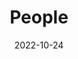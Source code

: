 ---
title: People
date: 2022-10-24

type: landing

sections:
  - block: people
    content:
      # title: 团队成员
      # Choose which groups/teams of users to display.
      #   Edit `user_groups` in each user's profile to add them to one or more of these groups.
      user_groups:
          - 团队成员
          - 副教授
          - 博士研究生
          - 硕士研究生
          - Visitors
          - Alumni
      sort_by: Params.number
      sort_ascending: true
    design:
      show_interests: false
      show_role: true
      show_social: true
---